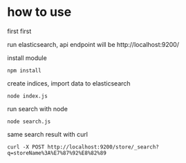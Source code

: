 # how to use

first first

run elasticsearch, api endpoint will be http://localhost:9200/

install module

```
npm install
```

create indices, import data to elasticsearch

```
node index.js
```

run search with node

```
node search.js
```

same search result with curl

```
curl -X POST http://localhost:9200/store/_search?q=storeName%3A%E7%87%92%E8%82%89
```


